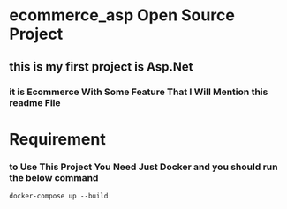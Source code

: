 # ecommerce_asp Open Source Project
## this is my first project is Asp.Net
### it is Ecommerce With Some Feature That I Will Mention this readme File

# Requirement
### to Use This Project You Need Just Docker and you should run the below command
```
docker-compose up --build
```
